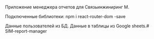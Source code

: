 Приложение менеджера отчетов для Связьинжиниринг М.

Подключенные библиотеки:
npm i react-router-dom -save

Данные пользователей из БД.
Данные в таблицы из Google sheets.#   S I M - r e p o r t - m a n a g e r  
 